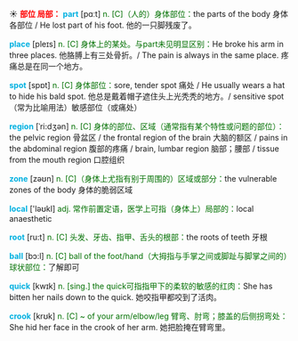 ☀ <font color="red">**部位 局部：**</font>
<font color="sky blue">**part**</font> [pɑːt] 
<font color="rgb(227, 108, 9)">n. [C]（人的）身体部位：</font>the parts of the body 身体各部位 / He lost part of his foot. 他的一只脚残废了。

<font color="sky blue">**place**</font> [pleɪs] 
<font color="rgb(227, 108, 9)">n. [C] 身体上的某处。与part未见明显区别：</font>He broke his arm in three places. 他胳膊上有三处骨折。/ The pain is always in the same place. 疼痛总是在同一个地方。

<font color="sky blue">**spot**</font> [spɒt] 
<font color="rgb(227, 108, 9)">n. [C] 身体部位：</font>sore, tender spot 痛处 / He usually wears a hat to hide his bald spot. 他总是戴着帽子遮住头上光秃秃的地方。/ sensitive spot（常为比喻用法）敏感部位（或痛处）
           
<font color="sky blue">**region**</font> [ˈri:dʒən]
<font color="rgb(227, 108, 9)">n. [C] 身体的部位、区域（通常指有某个特性或问题的部位）：</font>the pelvic region 骨盆区 / the frontal region of the brain 大脑的额区 / pains in the abdominal region 腹部的疼痛 / brain, lumbar region 脑部；腰部 / tissue from the mouth region 口腔组织

<font color="sky blue">**zone**</font> [zəʊn] 
<font color="rgb(227, 108, 9)">n. [C]（身体上尤指有别于周围的）区域或部分：</font>the vulnerable zones of the body 身体的脆弱区域

<font color="sky blue">**local**</font> ['ləʊkl] 
<font color="rgb(227, 108, 9)">adj. 常作前置定语，医学上可指（身体上）局部的：</font>local anaesthetic

<font color="sky blue">**root**</font> [ru:t] 
<font color="rgb(227, 108, 9)">n. [C] 头发、牙齿、指甲、舌头的根部：</font>the roots of teeth 牙根

<font color="sky blue">**ball**</font> [bɔ:l] 
<font color="rgb(227, 108, 9)">n. [C] ball of the foot/hand（大拇指与手掌之间或脚趾与脚掌之间的）球状部位：</font>了解即可

<font color="sky blue">**quick**</font> [kwɪk] 
<font color="rgb(227, 108, 9)">n. [sing.] the quick可指指甲下的柔软的敏感的红肉：</font>She has bitten her nails down to the quick. 她咬指甲都咬到了活肉。
           
<font color="sky blue">**crook**</font> [krʊk]
<font color="rgb(227, 108, 9)">n. [C] ~ of your arm/elbow/leg 臂弯、肘弯；膝盖的后侧拐弯处：</font>She hid her face in the crook of her arm. 她把脸掩在臂弯里。

